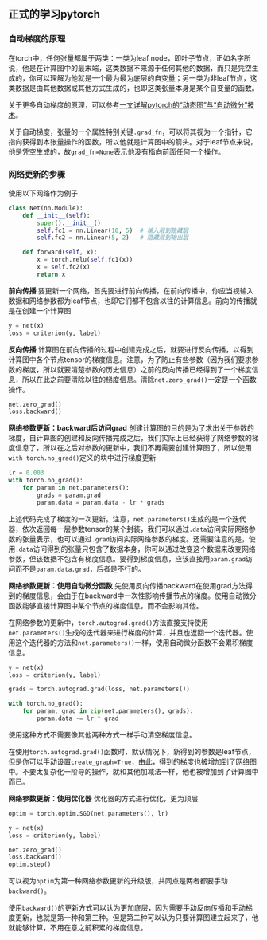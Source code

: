 ## 正式的学习pytorch

### 自动梯度的原理

在torch中，任何张量都属于两类：一类为leaf node，即叶子节点，正如名字所说，他是在计算图中的最末端，这类数据不来源于任何其他的数据，而只是凭空生成的，你可以理解为他就是一个最为最为底层的自变量；另一类为非leaf节点，这类数据是由其他数据或其他方式生成的，也即这类张量本身是某个自变量的函数。

关于更多自动梯度的原理，可以参考[一文详解pytorch的“动态图”与“自动微分”技术](https://zhuanlan.zhihu.com/p/351687500)。

关于自动梯度，张量的一个属性特别关键`.grad_fn`，可以将其视为一个指针，它指向获得到本张量操作的函数，所以他就是计算图中的箭头。对于leaf节点来说，他是凭空生成的，故`grad_fn=None`表示他没有指向前面任何一个操作。

### 网络更新的步骤

使用以下网络作为例子
```python
class Net(nn.Module):
    def __init__(self):
        super().__init__()
        self.fc1 = nn.Linear(10, 5)  # 输入层到隐藏层
        self.fc2 = nn.Linear(5, 2)   # 隐藏层到输出层

    def forward(self, x):
        x = torch.relu(self.fc1(x))
        x = self.fc2(x)
        return x
```

**前向传播**
要更新一个网络，首先要进行前向传播，在前向传播中，你应当视输入数据和网络参数都为leaf节点，也即它们都不包含以往的计算信息。前向的传播就是在创建一个计算图

```python
y = net(x)
loss = criterion(y, label)
```

**反向传播**
计算图在前向传播的过程中创建完成之后，就要进行反向传播，以得到计算图中各个节点tensor的梯度信息。注意，为了防止有些参数（因为我们要求参数的梯度，所以就要清楚参数的历史信息）之前的反向传播已经得到了一个梯度信息，所以在此之前要清除以往的梯度信息。清除`net.zero_grad()`一定是一个函数操作。

```python
net.zero_grad()
loss.backward()
```

**网络参数更新：backward后访问grad**
创建计算图的目的是为了求出关于参数的梯度，自计算图的创建和反向传播完成之后，我们实际上已经获得了网络参数的梯度信息了，所以在之后对参数的更新中，我们不再需要创建计算图了，所以使用`with torch.no_grad()`定义的块中进行梯度更新

```python
lr = 0.003
with torch.no_grad():
    for param in net.parameters():
        grads = param.grad
        param.data = param.data - lr * grads
```

上述代码完成了梯度的一次更新。注意，`net.parameters()`生成的是一个迭代器，依次返回每一层参数tensor的某个封装，我们可以通过`.data`访问实际网络参数的张量表示，也可以通过`.grad`访问实际网络参数的梯度。还需要注意的是，使用`.data`访问得到的张量只包含了数据本身，你可以通过改变这个数据来改变网络参数，但该数据不包含有梯度信息。要得到梯度信息，应该直接用`param.grad`访问而不是`param.data.grad`，后者是不行的。

**网络参数更新：使用自动微分函数**
先使用反向传播backward在使用grad方法得到的梯度信息，会由于在backward中一次性影响传播节点的梯度。使用自动微分函数能够直接计算图中某个节点的梯度信息，而不会影响其他。

在网络参数的更新中，`torch.autograd.grad()`方法直接支持使用`net.parameters()`生成的迭代器来进行梯度的计算，并且也返回一个迭代器。使用这个迭代器的方法和`net.parameters()`一样，使用自动微分函数不会累积梯度信息。
```python
y = net(x)
loss = criterion(y, label)

grads = torch.autograd.grad(loss, net.parameters())

with torch.no_grad():
    for param, grad in zip(net.parameters(), grads):
        param.data -= lr * grad
```

使用这种方式不需要像其他两种方式一样手动清空梯度信息。

在使用`torch.autograd.grad()`函数时，默认情况下，新得到的参数是leaf节点，但是你可以手动设置`create_graph=True`，由此，得到的梯度也被增加到了网络图中。不要太复杂化一阶导的操作，就和其他加减法一样，他也被增加到了计算图中而已。

**网络参数更新：使用优化器**
优化器的方式进行优化，更为顶层

```python
optim = torch.optim.SGD(net.parameters(), lr)

y = net(x)
loss = criterion(y, label)

net.zero_grad()
loss.backward()
optim.step()
```

可以视为`optim`为第一种网络参数更新的升级版，共同点是两者都要手动`backward()`。

使用`backward()`的更新方式可以认为更加底层，因为需要手动反向传播和手动梯度更新，也就是第一种和第三种。但是第二种可以认为只要计算图建立起来了，他就能够计算，不用在意之前积累的梯度信息。
